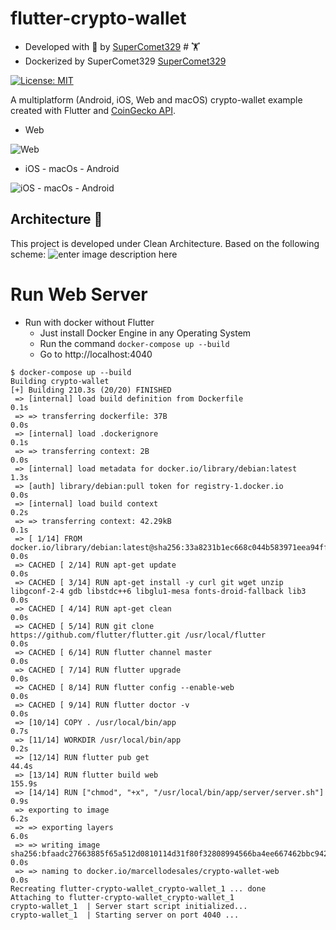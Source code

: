 
# flutter-crypto-wallet

* Developed with 💙 by [SuperComet329][profile_link] # 🏋️
* Dockerized by SuperComet329 [SuperComet329][supercomet329_profile_link]

[![License: MIT][license_badge]][license_link]

A multiplatform (Android, iOS, Web and macOS) crypto-wallet example created with Flutter and [CoinGecko API](https://www.coingecko.com/es).
  


 - Web

![Web](https://raw.githubusercontent.com/JErazo7/flutter-crypto-wallet/readme/screenshots/web.png)
  
  - iOS - macOs - Android 
  
  ![iOS - macOs - Android](https://raw.githubusercontent.com/JErazo7/flutter-crypto-wallet/readme/screenshots/devices.png)

## Architecture 🚀

This project is developed under Clean Architecture. Based on the following scheme:
![enter image description here](https://resocoder.com/wp-content/uploads/2020/03/DDD-Flutter-Diagram-v3.svg)

# Run Web Server

* Run with docker without Flutter
  * Just install Docker Engine in any Operating System
  * Run the command `docker-compose up --build`
  * Go to http://localhost:4040

```console
$ docker-compose up --build
Building crypto-wallet
[+] Building 210.3s (20/20) FINISHED
 => [internal] load build definition from Dockerfile                                                                              0.1s
 => => transferring dockerfile: 37B                                                                                               0.0s
 => [internal] load .dockerignore                                                                                                 0.1s
 => => transferring context: 2B                                                                                                   0.0s
 => [internal] load metadata for docker.io/library/debian:latest                                                                  1.3s
 => [auth] library/debian:pull token for registry-1.docker.io                                                                     0.0s
 => [internal] load build context                                                                                                 0.2s
 => => transferring context: 42.29kB                                                                                              0.1s
 => [ 1/14] FROM docker.io/library/debian:latest@sha256:33a8231b1ec668c044b583971eea94fff37151de3a1d5a3737b08665300c8a0b          0.0s
 => CACHED [ 2/14] RUN apt-get update                                                                                             0.0s
 => CACHED [ 3/14] RUN apt-get install -y curl git wget unzip libgconf-2-4 gdb libstdc++6 libglu1-mesa fonts-droid-fallback lib3  0.0s
 => CACHED [ 4/14] RUN apt-get clean                                                                                              0.0s
 => CACHED [ 5/14] RUN git clone https://github.com/flutter/flutter.git /usr/local/flutter                                        0.0s
 => CACHED [ 6/14] RUN flutter channel master                                                                                     0.0s
 => CACHED [ 7/14] RUN flutter upgrade                                                                                            0.0s
 => CACHED [ 8/14] RUN flutter config --enable-web                                                                                0.0s
 => CACHED [ 9/14] RUN flutter doctor -v                                                                                          0.0s
 => [10/14] COPY . /usr/local/bin/app                                                                                             0.7s
 => [11/14] WORKDIR /usr/local/bin/app                                                                                            0.2s
 => [12/14] RUN flutter pub get                                                                                                  44.4s
 => [13/14] RUN flutter build web                                                                                               155.9s
 => [14/14] RUN ["chmod", "+x", "/usr/local/bin/app/server/server.sh"]                                                            0.9s
 => exporting to image                                                                                                            6.2s
 => => exporting layers                                                                                                           6.0s
 => => writing image sha256:bfaadc27663885f65a512d0810114d31f80f32808994566ba4ee667462bbc942                                      0.0s
 => => naming to docker.io/marcellodesales/crypto-wallet-web                                                                      0.0s
Recreating flutter-crypto-wallet_crypto-wallet_1 ... done
Attaching to flutter-crypto-wallet_crypto-wallet_1
crypto-wallet_1  | Server start script initialized...
crypto-wallet_1  | Starting server on port 4040 ...
```

[license_link]:  https://opensource.org/licenses/MIT

[very_good_analysis_link]:  https://pub.dev/packages/very_good_analysis

[profile_link]:  https://www.linkedin.com/in/hans-david-296a97240/
[supercomet329_profile_link]:  https://www.linkedin.com/in/hans-david-296a97240/
[license_badge]:  https://img.shields.io/badge/license-MIT-blue.svg
